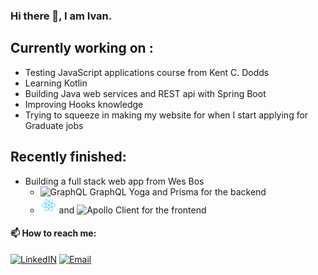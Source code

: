 ### Hi there 👋, I am Ivan.

## Currently working on :
 - Testing JavaScript applications course from Kent C. Dodds
 - Learning Kotlin 
 - Building Java web services and REST api with Spring Boot
 - Improving Hooks knowledge
 - Trying to squeeze in making my website for when I start applying for Graduate jobs

## Recently finished:
 - Building a full stack web app from Wes Bos
   - <img alt="GraphQL" width="26px" src="https://upload.wikimedia.org/wikipedia/commons/1/17/GraphQL_Logo.svg" /> GraphQL Yoga and Prisma for the backend
   - <img alt="React" width="26px" src="https://raw.githubusercontent.com/github/explore/80688e429a7d4ef2fca1e82350fe8e3517d3494d/topics/react/react.png" />   and   <img alt="Apollo Client" width="22px" src="https://d2eip9sf3oo6c2.cloudfront.net/tags/images/000/001/216/thumb/apollo-seeklogo.com_%281%29.png" /> for the frontend

#### 📫 How to reach me: 
[<img alt="LinkedIN" width="26px" src="https://cdn.jsdelivr.net/npm/simple-icons@v3/icons/linkedin.svg" />][linkedin]
[<img alt="Email" width="26px" src="https://www.freepngimg.com/thumb/graphic_design/47859-7-email-download-free-download-png-hq.png" />][email]

<!--
**divakaivan/divakaivan** is a ✨ _special_ ✨ repository because its `README.md` (this file) appears on your GitHub profile.

Here are some ideas to get you started:

- 🔭 I’m currently working on ...
- 🌱 I’m currently learning ...
- 👯 I’m looking to collaborate on ...
- 🤔 I’m looking for help with ...
- 💬 Ask me about ...
- 😄 Pronouns: ...
- ⚡ Fun fact: ...
-->

[linkedin]: https://www.linkedin.com/in/ivansivanov/
[email]: mailto:isivanov98@outlook.com
